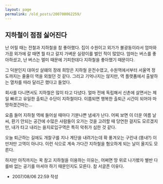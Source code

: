 ```yaml
---
layout: page
permalink: /old_posts/200708062259/
---
```


## 지하철이 점점 싫어진다

난 어릴 때는 전철과 지하철을 참 좋아했다.
집이 수원이고 외가가 불광동이라서 엄마와 가끔 외가에 갈 때면 뭘 타고 갈지 가벼운 실랑이를 벌인 적이 많았다.
엄마는 버스를 좋아하셨고, 난 버스는 멀미 때문에 기피한데다 지하철을 좋아했기 때문이다.

그 덕분인지 대여섯 살떄의 장래 희망은 지하철 운전수였고, 수원역에서부터 서울역 정도까지는 줄줄이 역을 외웠던 것 같다.
그리고 기억나지는 않지만, 역 플랫폼에서 출발하는 열차를 따라 달리곤 했다고 들었다.

회사를 다니면서도 지하철은 많이 타고 다녔다. 얼마 전에 독립해서 신촌에 살면서는 제일 빠르고 유일한 출퇴근 수단이 지하철이다.
이쯤되면 행복한 출퇴근 시간이 되어야 마땅하겠건마는...

요즘 들어 지하철 역에 들어설 때마다 기분나쁜 냄새가 난다.
어찌 보면 이 더운 여름 날씨, 환기 안되는 공간에 수많은 사람들이 오가는 것을 고려할 때 당연한 걸지도 모르겠지만,
내가 타고 내리는 을지로입구역은 특히 악취가 심한 것 같다.

오늘 퇴근하는 길에도 개찰구를 지나 계단을 내려가는데 확 풍겨오는 구린내 (똥내?)
이만저만 고역이 아니다.
이런 식으로 계속 가다간 지하철을 혐오하게 되는 날이 올지도 모른다.

하지만 아직까지는 꾹 참고 지하철을 이용하는 이유는,
어쩌면 땅 위로 나가봤자 별반 다를바 없는 공기를 마셔야 하기 때문인지도 모른다. 참 서글픈 이유다.





- 2007/08/06 22:59 작성